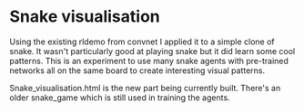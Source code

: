 
# Snake visualisation  

Using the existing rldemo from convnet I applied it to a simple clone of snake. It wasn't particularly good at playing snake but it did learn some cool patterns. This is an experiment to use many snake agents with pre-trained networks all on the same board to create interesting visual patterns. 

Snake_visualisation.html is the new part being currently built. There's an older snake_game which is still used in training the agents.